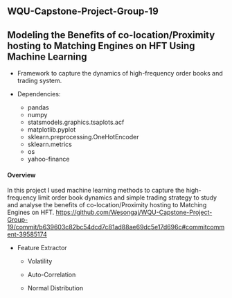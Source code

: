 ## WQU-Capstone-Project-Group-19
## Modeling the Benefits of co-location/Proximity hosting to Matching Engines on HFT Using Machine Learning 

* Framework to capture the dynamics of high-frequency order books and trading system.

* Dependencies:
  * pandas
  * numpy
  * statsmodels.graphics.tsaplots.acf
  * matplotlib.pyplot
  * sklearn.preprocessing.OneHotEncoder
  * sklearn.metrics
  * os
  * yahoo-finance
  


#### Overview

In this project I used machine learning methods to capture the high-frequency limit order book dynamics and simple trading strategy to study and analyse the benefits of co-location/Proximity hosting to Matching Engines on HFT.
https://github.com/Wesongaj/WQU-Capstone-Project-Group-19/commit/b639603c82bc54dcd7c81ad88ae69dc5e17d696c#commitcomment-39585174


* Feature Extractor

  * Volatility
  
  * Auto-Correlation

  * Normal Distribution
  


 
